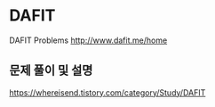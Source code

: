 # DAFIT

DAFIT Problems
http://www.dafit.me/home

## 문제 풀이 및 설명
https://whereisend.tistory.com/category/Study/DAFIT

